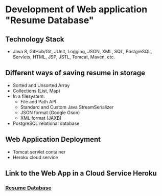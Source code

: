 # Development of Web application "Resume Database"
## Technology Stack
  -  Java 8, GitHub/Git, JUnit, Logging, JSON, XML, SQL, PostgreSQL, Servlets, HTML, JSP, JSTL, Tomcat, Maven, etc. 
## Different ways of saving resume in storage
   -  Sorted and Unsorted Array
   -  Collections (List, Map)
   -  In a filesystem:
      - File and Path API
      - Standard and Custom Java StreamSerializer
      - JSON format (Google Gson)
      - XML format (JAXB)
   -  PostgreSQL relational database
## Web Application Deployment
   - Tomcat servlet container
   - Heroku cloud service
## Link to the Web App in a Cloud Service Heroku
### <a href="http://resumedbapp.herokuapp.com/">Resume Database</a>